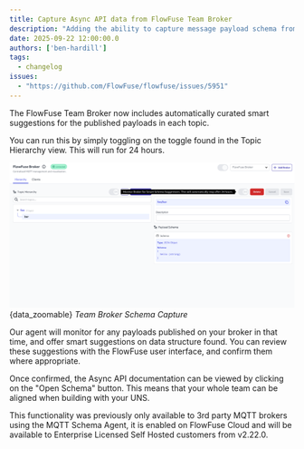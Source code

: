 ```yaml
---
title: Capture Async API data from FlowFuse Team Broker
description: "Adding the ability to capture message payload schema from topics published on the FlowFuse Team Broker"
date: 2025-09-22 12:00:00.0
authors: ['ben-hardill']
tags:
  - changelog
issues:
  - "https://github.com/FlowFuse/flowfuse/issues/5951"
---
```


The FlowFuse Team Broker now includes automatically curated smart suggestions for the published payloads in each topic.

You can run this by simply toggling on the toggle found in the Topic Hierarchy view. This will run for 24 hours.

![](./images/team-broker-schema.png){data_zoomable}
_Team Broker Schema Capture_

Our agent will monitor for any payloads published on your broker in that time, and offer smart suggestions on data structure found. You can review these suggestions with the FlowFuse user interface, and confirm them where appropriate.

Once confirmed, the Async API documentation can be viewed by clicking on the "Open Schema" button. This means that your whole team can be aligned when building with your UNS.

This functionality was previously only available to 3rd party MQTT brokers using the MQTT Schema Agent, it is enabled on FlowFuse Cloud and will be available to Enterprise Licensed Self Hosted customers from v2.22.0.